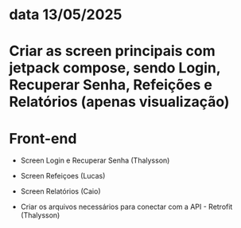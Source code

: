 # data 13/05/2025
# Criar as screen principais com jetpack compose, sendo Login, Recuperar Senha, Refeições e Relatórios (apenas visualização)

# Front-end

- Screen Login e Recuperar Senha  (Thalysson)
- Screen Refeiçoes (Lucas)
- Screen Relatórios (Caio)

- Criar os arquivos necessários para conectar com a API - Retrofit (Thalysson)

